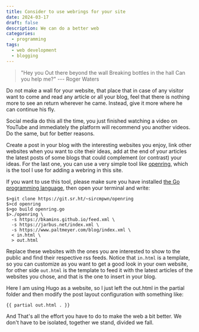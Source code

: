 ```yaml
---
title: Consider to use webrings for your site
date: 2024-03-17
draft: false
description: We can do a better web 
categories:
  - programming
tags:
  - web development
  - blogging
---
```


> "Hey you
> Out there beyond the wall
> Breaking bottles in the hall
> Can you help me?"
> --- Roger Waters

Do not make a wall for your website, that place that in case of any visitor want to come and read any article or all your blog, feel that there is nothing more to see an return wherever he came. Instead, give it more where he can continue his fly.

Social media do this all the time, you just finished watching a video on YouTube and immediately the platform will recommend you another videos. Do the same, but for better reasons.

Create a post in your blog with the interesting websites you enjoy, link other websites when you want to cite their ideas, add at the end of your articles the latest posts of some blogs that could complement (or contrast) your ideas. For the last one, you can use a very simple tool like [openring](https://git.sr.ht/~sircmpwn/openring), which is the tool I use for adding a webring in this site. 

If you want to use this tool, please make sure you have installed [the Go programming language](https://go.dev/), then open your terminal and write:

```
$>git clone https://git.sr.ht/~sircmpwn/openring
$>cd openring
$>go build openring.go 
$>./openring \
  -s https://bkamins.github.io/feed.xml \
  -s https://jarbus.net/index.xml \
  -s https://www.paltmeyer.com/blog/index.xml \
  < in.html \
  > out.html
```
Replace these websites with the ones you are interested to show to the public and find their respective rss feeds. Notice that `in.html` is a template, so you can customize as you want to get a good look in your own website, for other side `out.html` is the template to feed it with the latest articles of the websites you chose, and that is the one to insert in your blog.

Here I am using Hugo as a website, so I just left the out.html in the partial folder and then modify the post layout configuration with something like:

```
{{ partial out.html . }}
```
And That's all the effort you have to do to make the web a bit better. We don't have to be isolated, together we stand, divided we fall.
